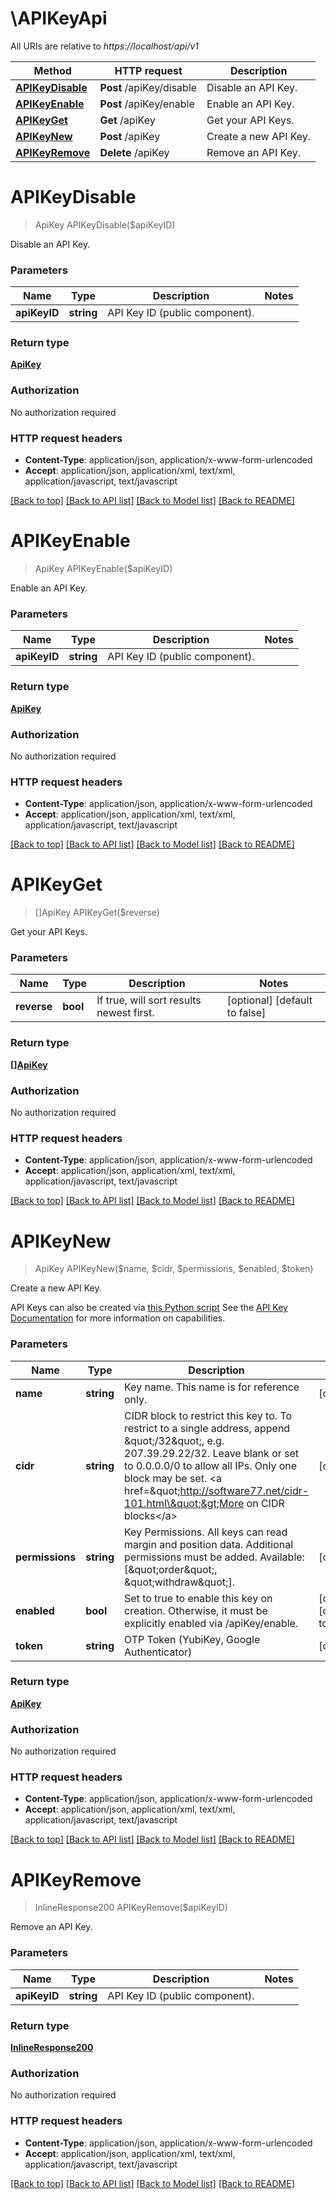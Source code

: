 # \APIKeyApi

All URIs are relative to *https://localhost/api/v1*

Method | HTTP request | Description
------------- | ------------- | -------------
[**APIKeyDisable**](APIKeyApi.md#APIKeyDisable) | **Post** /apiKey/disable | Disable an API Key.
[**APIKeyEnable**](APIKeyApi.md#APIKeyEnable) | **Post** /apiKey/enable | Enable an API Key.
[**APIKeyGet**](APIKeyApi.md#APIKeyGet) | **Get** /apiKey | Get your API Keys.
[**APIKeyNew**](APIKeyApi.md#APIKeyNew) | **Post** /apiKey | Create a new API Key.
[**APIKeyRemove**](APIKeyApi.md#APIKeyRemove) | **Delete** /apiKey | Remove an API Key.


# **APIKeyDisable**
> ApiKey APIKeyDisable($apiKeyID)

Disable an API Key.


### Parameters

Name | Type | Description  | Notes
------------- | ------------- | ------------- | -------------
 **apiKeyID** | **string**| API Key ID (public component). | 

### Return type

[**ApiKey**](APIKey.md)

### Authorization

No authorization required

### HTTP request headers

 - **Content-Type**: application/json, application/x-www-form-urlencoded
 - **Accept**: application/json, application/xml, text/xml, application/javascript, text/javascript

[[Back to top]](#) [[Back to API list]](../README.md#documentation-for-api-endpoints) [[Back to Model list]](../README.md#documentation-for-models) [[Back to README]](../README.md)

# **APIKeyEnable**
> ApiKey APIKeyEnable($apiKeyID)

Enable an API Key.


### Parameters

Name | Type | Description  | Notes
------------- | ------------- | ------------- | -------------
 **apiKeyID** | **string**| API Key ID (public component). | 

### Return type

[**ApiKey**](APIKey.md)

### Authorization

No authorization required

### HTTP request headers

 - **Content-Type**: application/json, application/x-www-form-urlencoded
 - **Accept**: application/json, application/xml, text/xml, application/javascript, text/javascript

[[Back to top]](#) [[Back to API list]](../README.md#documentation-for-api-endpoints) [[Back to Model list]](../README.md#documentation-for-models) [[Back to README]](../README.md)

# **APIKeyGet**
> []ApiKey APIKeyGet($reverse)

Get your API Keys.


### Parameters

Name | Type | Description  | Notes
------------- | ------------- | ------------- | -------------
 **reverse** | **bool**| If true, will sort results newest first. | [optional] [default to false]

### Return type

[**[]ApiKey**](APIKey.md)

### Authorization

No authorization required

### HTTP request headers

 - **Content-Type**: application/json, application/x-www-form-urlencoded
 - **Accept**: application/json, application/xml, text/xml, application/javascript, text/javascript

[[Back to top]](#) [[Back to API list]](../README.md#documentation-for-api-endpoints) [[Back to Model list]](../README.md#documentation-for-models) [[Back to README]](../README.md)

# **APIKeyNew**
> ApiKey APIKeyNew($name, $cidr, $permissions, $enabled, $token)

Create a new API Key.

API Keys can also be created via [this Python script](https://github.com/BitMEX/market-maker/blob/master/generate-api-key.py) See the [API Key Documentation](/app/apiKeys) for more information on capabilities.


### Parameters

Name | Type | Description  | Notes
------------- | ------------- | ------------- | -------------
 **name** | **string**| Key name. This name is for reference only. | [optional] 
 **cidr** | **string**| CIDR block to restrict this key to. To restrict to a single address, append \&quot;/32\&quot;, e.g. 207.39.29.22/32. Leave blank or set to 0.0.0.0/0 to allow all IPs. Only one block may be set. &lt;a href&#x3D;\&quot;http://software77.net/cidr-101.html\&quot;&gt;More on CIDR blocks&lt;/a&gt; | [optional] 
 **permissions** | **string**| Key Permissions. All keys can read margin and position data. Additional permissions must be added. Available: [\&quot;order\&quot;, \&quot;withdraw\&quot;]. | [optional] 
 **enabled** | **bool**| Set to true to enable this key on creation. Otherwise, it must be explicitly enabled via /apiKey/enable. | [optional] [default to false]
 **token** | **string**| OTP Token (YubiKey, Google Authenticator) | [optional] 

### Return type

[**ApiKey**](APIKey.md)

### Authorization

No authorization required

### HTTP request headers

 - **Content-Type**: application/json, application/x-www-form-urlencoded
 - **Accept**: application/json, application/xml, text/xml, application/javascript, text/javascript

[[Back to top]](#) [[Back to API list]](../README.md#documentation-for-api-endpoints) [[Back to Model list]](../README.md#documentation-for-models) [[Back to README]](../README.md)

# **APIKeyRemove**
> InlineResponse200 APIKeyRemove($apiKeyID)

Remove an API Key.


### Parameters

Name | Type | Description  | Notes
------------- | ------------- | ------------- | -------------
 **apiKeyID** | **string**| API Key ID (public component). | 

### Return type

[**InlineResponse200**](inline_response_200.md)

### Authorization

No authorization required

### HTTP request headers

 - **Content-Type**: application/json, application/x-www-form-urlencoded
 - **Accept**: application/json, application/xml, text/xml, application/javascript, text/javascript

[[Back to top]](#) [[Back to API list]](../README.md#documentation-for-api-endpoints) [[Back to Model list]](../README.md#documentation-for-models) [[Back to README]](../README.md)

